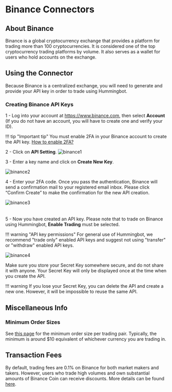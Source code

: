 # Binance Connectors

## About Binance

Binance is a global cryptocurrency exchange that provides a platform for trading more than 100 cryptocurrencies. It is considered one of the top cryptocurrency trading platforms by volume. It also serves as a wallet for users who hold accounts on the exchange.

## Using the Connector

Because Binance is a centralized exchange, you will need to generate and provide your API key in order to trade using Hummingbot.

### Creating Binance API Keys

1 - Log into your account at https://www.binance.com, then select **Account** (If you do not have an account, you will have to create one and verify your ID).

!!! tip "Important tip"
    You must enable 2FA in your Binance account to create the API key. [How to enable 2FA?](https://support.binance.com/hc/en-us/sections/360000011592-Two-Factor-Authentication)

2 - Click on **API Setting**.
![binance1](/assets/img/binance1.png)

3 - Enter a key name and click on **Create New Key**.

![binance2](/assets/img/binance2.png)

4 - Enter your 2FA code. Once you pass the authentication, Binance will send a confirmation mail to your registered email inbox. Please click “Confirm Create” to make the confirmation for the new API creation.

![binance3](/assets/img/binance3.png)
<br />
<br />
<br />
5 - Now you have created an API key. Please note that to trade on Binance using Hummingbot, **Enable Trading** must be selected.

!!! warning "API key permissions"
    For general use of Hummingbot, we recommend "trade only" enabled API keys and suggest not using "transfer" or "withdraw" enabled API keys.

![binance4](/assets/img/binance4.png)


Make sure you store your Secret Key somewhere secure, and do not share it with anyone. Your Secret Key will only be displayed once at the time when you create the API.

!!! warning
    If you lose your Secret Key, you can delete the API and create a new one. However, it will be impossible to reuse the same API.

## Miscellaneous Info

### Minimum Order Sizes

See [this page](https://www.binance.com/en/trade-rule) for the minimum order size per trading pair. Typically, the minimum is around $10 equivalent of whichever currency you are trading in.

## Transaction Fees

By default, trading fees are 0.1% on Binance for both market makers and takers. However, users who trade high volumes and own substantial amounts of Binance Coin can receive discounts. More details can be found [here](https://www.binance.com/en/support/articles/115000429332-Fee-Structure-on-Binance).
